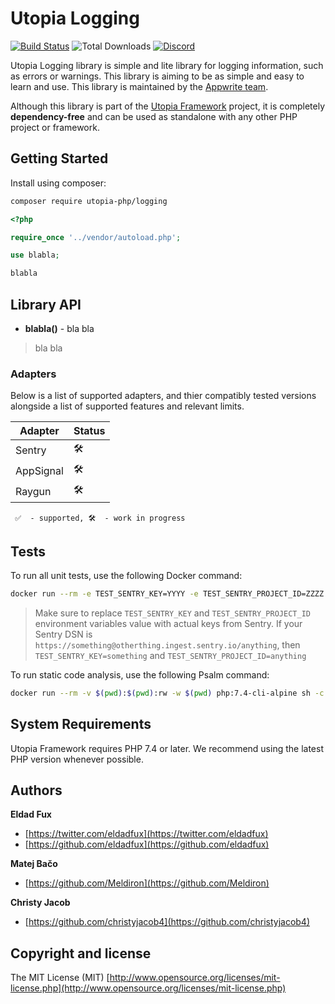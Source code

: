 # Utopia Logging

[![Build Status](https://travis-ci.org/utopia-php/logging.svg?branch=main)](https://travis-ci.com/utopia-php/logging)
![Total Downloads](https://img.shields.io/packagist/dt/utopia-php/logging.svg)
[![Discord](https://img.shields.io/discord/564160730845151244)](https://appwrite.io/discord)

Utopia Logging library is simple and lite library for logging information, such as errors or warnings. This library is aiming to be as simple and easy to learn and use. This library is maintained by the [Appwrite team](https://appwrite.io).

Although this library is part of the [Utopia Framework](https://github.com/utopia-php/framework) project, it is completely **dependency-free** and can be used as standalone with any other PHP project or framework.

## Getting Started

Install using composer:
```bash
composer require utopia-php/logging
```

```php
<?php

require_once '../vendor/autoload.php';

use blabla;

blabla
```

## Library API

* **blabla()** - bla bla

> bla bla
> 
>
### Adapters

Below is a list of supported adapters, and thier compatibly tested versions alongside a list of supported features and relevant limits.

| Adapter | Status |
|---------|---------|
| Sentry | 🛠 |
| AppSignal | 🛠 |
| Raygun | 🛠 |

` ✅  - supported, 🛠  - work in progress`

## Tests

To run all unit tests, use the following Docker command:

```bash
docker run --rm -e TEST_SENTRY_KEY=YYYY -e TEST_SENTRY_PROJECT_ID=ZZZZ -v $(pwd):$(pwd):rw -w $(pwd) php:7.4-cli-alpine sh -c "vendor/bin/phpunit --configuration phpunit.xml tests"
```

> Make sure to replace `TEST_SENTRY_KEY` and `TEST_SENTRY_PROJECT_ID` environment variables value with actual keys from Sentry. If your Sentry DSN is `https://something@otherthing.ingest.sentry.io/anything`, then `TEST_SENTRY_KEY=something` and `TEST_SENTRY_PROJECT_ID=anything`

To run static code analysis, use the following Psalm command:

```bash
docker run --rm -v $(pwd):$(pwd):rw -w $(pwd) php:7.4-cli-alpine sh -c "vendor/bin/psalm --show-info=true"
```

## System Requirements

Utopia Framework requires PHP 7.4 or later. We recommend using the latest PHP version whenever possible.

## Authors

**Eldad Fux**

+ [https://twitter.com/eldadfux](https://twitter.com/eldadfux)
+ [https://github.com/eldadfux](https://github.com/eldadfux)

**Matej Bačo**

+ [https://github.com/Meldiron](https://github.com/Meldiron)

**Christy Jacob**

+ [https://github.com/christyjacob4](https://github.com/christyjacob4)

## Copyright and license

The MIT License (MIT) [http://www.opensource.org/licenses/mit-license.php](http://www.opensource.org/licenses/mit-license.php)

